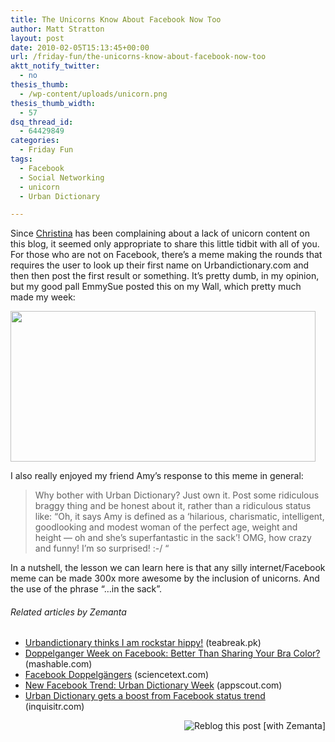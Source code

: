 ```yaml
---
title: The Unicorns Know About Facebook Now Too
author: Matt Stratton
layout: post
date: 2010-02-05T15:13:45+00:00
url: /friday-fun/the-unicorns-know-about-facebook-now-too
aktt_notify_twitter:
  - no
thesis_thumb:
  - /wp-content/uploads/unicorn.png
thesis_thumb_width:
  - 57
dsq_thread_id:
  - 64429849
categories:
  - Friday Fun
tags:
  - Facebook
  - Social Networking
  - unicorn
  - Urban Dictionary

---
```

Since <a href="http://stackedblog.com" target="_blank">Christina</a> has been complaining about a lack of unicorn content on this blog, it seemed only appropriate to share this little tidbit with all of you. For those who are not on Facebook, there&#8217;s a meme making the rounds that requires the user to look up their first name on Urbandictionary.com and then then post the first result or something. It&#8217;s pretty dumb, in my opinion, but my good pall EmmySue posted this on my Wall, which pretty much made my week:

[<img class="aligncenter size-full wp-image-5830" title="EmmySue Unicorn" src="/wp-content/uploads/emmycorn2.png" alt="" width="488" height="241" srcset="/wp-content/uploads/emmycorn2.png 488w, /wp-content/uploads/emmycorn2-300x148.png 300w" sizes="(max-width: 488px) 100vw, 488px" />][1]

I also really enjoyed my friend Amy&#8217;s response to this meme in general:

> Why bother with Urban Dictionary? Just own it. Post some ridiculous braggy thing and be honest about it, rather than a ridiculous status like: &#8220;Oh, it says Amy is defined as a &#8216;hilarious, charismatic, intelligent, goodlooking and modest woman of the perfect age, weight and height &#8212; oh and she&#8217;s superfantastic in the sack&#8217;! OMG, how crazy and funny! I&#8217;m so surprised! :-/ &#8220;

In a nutshell, the lesson we can learn here is that any silly internet/Facebook meme can be made 300x more awesome by the inclusion of unicorns. And the use of the phrase &#8220;&#8230;in the sack&#8221;.

<h6 class="zemanta-related-title" style="font-size: 1em;">
  Related articles by Zemanta
</h6>

<ul class="zemanta-article-ul">
  <li class="zemanta-article-ul-li">
    <a href="http://teabreak.pk/urbandictionary-thinks-i-am-rockstar-hippy-178/32091/">Urbandictionary thinks I am rockstar hippy!</a> (teabreak.pk)
  </li>
  <li class="zemanta-article-ul-li">
    <a href="http://mashable.com/2010/01/29/doppelganger-week-facebook/?utm_source=feedburner&utm_medium=feed&utm_campaign=Feed%253A+Mashable+%2528Mashable%2529">Doppelganger Week on Facebook: Better Than Sharing Your Bra Color?</a> (mashable.com)
  </li>
  <li class="zemanta-article-ul-li">
    <a href="http://www.sciencetext.com/facebook-doppelgangers.html">Facebook Doppelgängers</a> (sciencetext.com)
  </li>
  <li class="zemanta-article-ul-li">
    <a href="http://www.appscout.com/2010/02/new_facebook_trend_urban_dicti.php">New Facebook Trend: Urban Dictionary Week</a> (appscout.com)
  </li>
  <li class="zemanta-article-ul-li">
    <a href="http://www.inquisitr.com/60577/urban-dictionary-name-definitions/">Urban Dictionary gets a boost from Facebook status trend</a> (inquisitr.com)
  </li>
</ul>

<div class="zemanta-pixie" style="margin-top: 10px; height: 15px;">
  <a class="zemanta-pixie-a" title="Reblog this post [with Zemanta]" href="http://reblog.zemanta.com/zemified/69969eeb-5476-4825-a0ba-62a39cf78776/"><img class="zemanta-pixie-img" style="border: none; float: right;" src="http://img.zemanta.com/reblog_c.png?x-id=69969eeb-5476-4825-a0ba-62a39cf78776" alt="Reblog this post [with Zemanta]" /></a><span class="zem-script more-related pretty-attribution"></span>
</div>

 [1]: /wp-content/uploads/emmycorn2.png